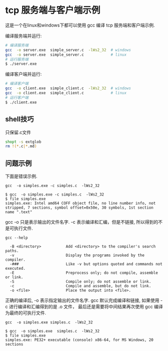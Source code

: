 
# tcp 服务端与客户端示例

这是一个在linux和windows下都可以使用 gcc 编译 tcp 服务端和客户端示例.


编译服务端并运行:

```bash
# 编译服务端
gcc  -o server.exe  simple_server.c  -lWs2_32  # windows
gcc  -o server.exe  simple_server.c            # linux
# 运行服务端
$ ./server.exe

```


编译客户端并运行:

```bash
# 编译客户端
gcc  -o client.exe  simple_client.c  -lWs2_32  # windows
gcc  -o client.exe  simple_client.c            # linux
# 运行客户端
$ ./client.exe  

```




## shell技巧

只保留.c文件

```bash
shopt -s extglob
rm !(*.c|*.md)
```


## 问题示例

下面是错误示例.

    gcc  -o simples.exe -c simples.c  -lWs2_32

```shell
$ gcc  -o simples.exe -c simples.c  -lWs2_32
$ file simples.exe 
simples.exe: Intel amd64 COFF object file, no line number info, not stripped, 7 sections, symbol offset=0x50e, 30 symbols, 1st section name ".text"
```

gcc -o 只是表示输出的文件名字. -c 表示编译和汇编，但是不链接, 所以得到的不是可执行文件.


```shell
gcc --help

  -B <directory>           Add <directory> to the compiler's search paths.
  -v                       Display the programs invoked by the compiler.
  -###                     Like -v but options quoted and commands not executed.
  -E                       Preprocess only; do not compile, assemble or link.
  -S                       Compile only; do not assemble or link.
  -c                       Compile and assemble, but do not link.
  -o <file>                Place the output into <file>.
```

正确的编译后, -o 表示指定输出的文件名字. gcc 默认完成编译和链接, 如果使用 -c 进行编译和汇编得到的是 .o 文件，
最后还是需要将中间结果再次使用 gcc 编译为最终的可执行文件.

    gcc  -o simples.exe simples.c  -lWs2_32

```shell
$ gcc  -o simples.exe  simples.c  -lWs2_32
$ file simples.exe 
simples.exe: PE32+ executable (console) x86-64, for MS Windows, 20 sections
```